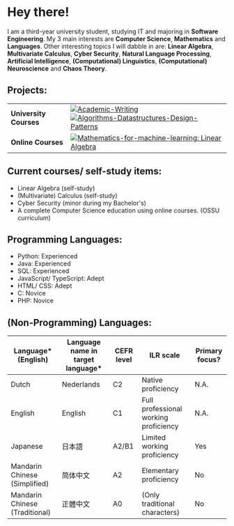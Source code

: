 # Hey there!
I am a third-year university student, studying IT and majoring in **Software Engineering**. My 3 main interests are **Computer Science**, **Mathematics** and **Languages**. Other interesting topics I will dabble in are: **Linear Algebra**, **Multivariate Calculus**, **Cyber Security**, **Natural Language Processing**, **Artificial Intelligence**, **(Computational) Linguistics**, **(Computational) Neuroscience** and **Chaos Theory**. 

  
## Projects:
|  |  |
| --- | --- |
| **University Courses** | [![Academic-Writing](https://img.shields.io/static/v1?label=&message=Academic-Writing&color=000605&logo=github&logoColor=white&labelColor=000605)](https://github.com/Hakuen9/Academic-Writing) [![Algorithms-Datastructures-Design-Patterns](https://img.shields.io/static/v1?label=&message=Algorithms-Datastructures-Design-Patterns&color=000605&logo=github&logoColor=white&labelColor=000605)](https://github.com/Hakuen9/Algorithms-Datastructures-Design-Patterns)
| **Online Courses** | [![Mathematics-for-machine-learning: Linear Algebra](https://img.shields.io/static/v1?label=&message=Linear-Algebra&color=000605&logo=github&logoColor=white&labelColor=000605)](https://github.com/Hakuen9/Linear-Algebra)

  
## Current courses/ self-study items:
- Linear Algebra (self-study)
- (Multivariate) Calculus (self-study)
- Cyber Security (minor during my Bachelor's)
- A complete Computer Science education using online courses. (OSSU curriculum)

  
## Programming Languages:
- Python: Experienced  
- Java: Experienced  
- SQL: Experienced  
- JavaScript/ TypeScript: Adept  
- HTML/ CSS: Adept  
- C: Novice  
- PHP: Novice  

  
## (Non-Programming) Languages:
|Language\* (English) | Language name in target language\* | CEFR level | ILR scale | Primary focus? |
| --- | --- | --- | --- | --- |
| Dutch | Nederlands | C2 | Native proficiency | N.A. |
| English | English | C1 | Full professional working proficiency | N.A. |
| Japanese |日本語 | A2/B1 | Limited working proficiency | Yes |
| Mandarin Chinese (Simplified) | 简体中文 | A2 | Elementary proficiency | No |
| Mandarin Chinese (Traditional) | 正體中文 | A0 | (Only traditional characters) | No |


